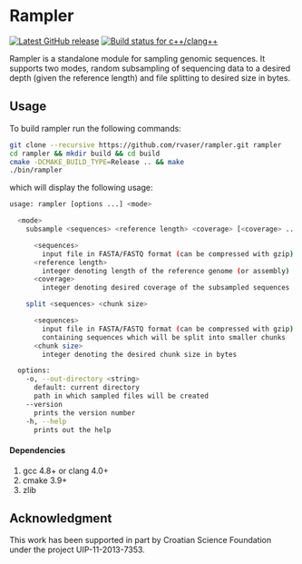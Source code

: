 # Rampler

[![Latest GitHub release](https://img.shields.io/github/release/rvaser/rampler.svg)](https://github.com/rvaser/rampler/releases/latest)
[![Build status for c++/clang++](https://travis-ci.com/rvaser/rampler.svg?branch=master)](https://travis-ci.com/rvaser/rampler)

Rampler is a standalone module for sampling genomic sequences. It supports two modes, random subsampling of sequencing data to a desired depth (given the reference length) and file splitting to desired size in bytes.

## Usage

To build rampler run the following commands:
```bash
git clone --recursive https://github.com/rvaser/rampler.git rampler
cd rampler && mkdir build && cd build
cmake -DCMAKE_BUILD_TYPE=Release .. && make
./bin/rampler
```

which will display the following usage:

```bash
usage: rampler [options ...] <mode>

  <mode>
    subsample <sequences> <reference length> <coverage> [<coverage> ...]

      <sequences>
        input file in FASTA/FASTQ format (can be compressed with gzip)
      <reference length>
        integer denoting length of the reference genome (or assembly)
      <coverage>
        integer denoting desired coverage of the subsampled sequences

    split <sequences> <chunk size>

      <sequences>
        input file in FASTA/FASTQ format (can be compressed with gzip)
        containing sequences which will be split into smaller chunks
      <chunk size>
        integer denoting the desired chunk size in bytes

  options:
    -o, --out-directory <string>
      default: current directory
      path in which sampled files will be created
    --version
      prints the version number
    -h, --help
      prints out the help
```

#### Dependencies
1. gcc 4.8+ or clang 4.0+
2. cmake 3.9+
3. zlib

## Acknowledgment
This work has been supported in part by Croatian Science Foundation under the project UIP-11-2013-7353.
